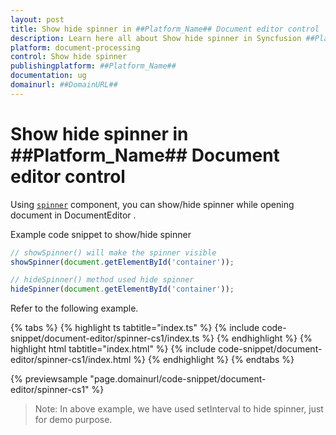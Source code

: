 ```yaml
---
layout: post
title: Show hide spinner in ##Platform_Name## Document editor control | Syncfusion
description: Learn here all about Show hide spinner in Syncfusion ##Platform_Name## Document editor control of Syncfusion Essential JS 2 and more.
platform: document-processing
control: Show hide spinner 
publishingplatform: ##Platform_Name##
documentation: ug
domainurl: ##DomainURL##
---
```


# Show hide spinner in ##Platform_Name## Document editor control

Using [`spinner`](https://ej2.syncfusion.com/documentation/spinner/getting-started/#create-the-spinner-globally) component, you can show/hide spinner while opening document in DocumentEditor .

Example code snippet to show/hide spinner

```ts
// showSpinner() will make the spinner visible
showSpinner(document.getElementById('container'));

// hideSpinner() method used hide spinner
hideSpinner(document.getElementById('container'));
```

Refer to the following example.

 

 {% tabs %}
{% highlight ts tabtitle="index.ts" %}
{% include code-snippet/document-editor/spinner-cs1/index.ts %}
{% endhighlight %}
{% highlight html tabtitle="index.html" %}
{% include code-snippet/document-editor/spinner-cs1/index.html %}
{% endhighlight %}
{% endtabs %}
        
{% previewsample "page.domainurl/code-snippet/document-editor/spinner-cs1" %}



>Note: In above example, we have used setInterval to hide spinner, just for demo purpose.
